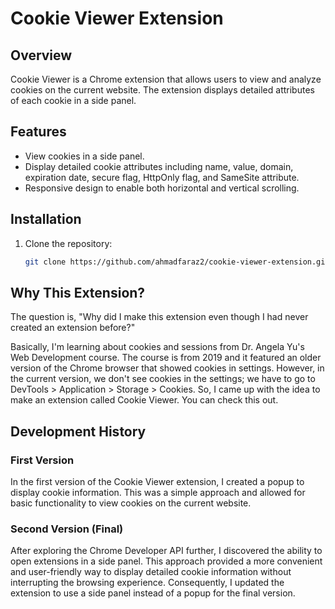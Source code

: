 # Cookie Viewer Extension

## Overview

Cookie Viewer is a Chrome extension that allows users to view and analyze cookies on the current website. The extension displays detailed attributes of each cookie in a side panel.

## Features

- View cookies in a side panel.
- Display detailed cookie attributes including name, value, domain, expiration date, secure flag, HttpOnly flag, and SameSite attribute.
- Responsive design to enable both horizontal and vertical scrolling.

## Installation

1. Clone the repository:
   ```bash
   git clone https://github.com/ahmadfaraz2/cookie-viewer-extension.git
   ```

## Why This Extension?

The question is, "Why did I make this extension even though I had never created an extension before?"

Basically, I'm learning about cookies and sessions from Dr. Angela Yu's Web Development course. The course is from 2019 and it featured an older version of the Chrome browser that showed cookies in settings. However, in the current version, we don't see cookies in the settings; we have to go to DevTools > Application > Storage > Cookies. So, I came up with the idea to make an extension called Cookie Viewer. You can check this out.

## Development History

### First Version

In the first version of the Cookie Viewer extension, I created a popup to display cookie information. This was a simple approach and allowed for basic functionality to view cookies on the current website.

### Second Version (Final)

After exploring the Chrome Developer API further, I discovered the ability to open extensions in a side panel. This approach provided a more convenient and user-friendly way to display detailed cookie information without interrupting the browsing experience. Consequently, I updated the extension to use a side panel instead of a popup for the final version.

